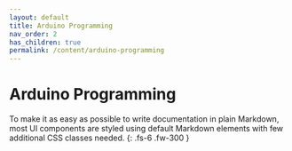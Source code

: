 ```yaml
---
layout: default
title: Arduino Programming
nav_order: 2
has_children: true
permalink: /content/arduino-programming
---
```


# Arduino Programming

To make it as easy as possible to write documentation in plain Markdown, most UI components are styled using default Markdown elements with few additional CSS classes needed.
{: .fs-6 .fw-300 }
